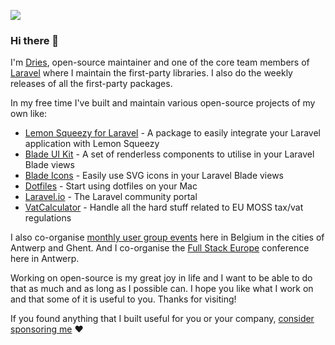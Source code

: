 ![](https://github.com/driesvints/driesvints/blob/master/banner.jpeg)

### Hi there 👋

I'm [Dries](https://driesvints.com), open-source maintainer and one of the core team members of [Laravel](https://github.com/laravel) where I maintain the first-party libraries. I also do the weekly releases of all the first-party packages.

In my free time I've built and maintain various open-source projects of my own like:

- [Lemon Squeezy for Laravel](https://github.com/lmsqueezy/laravel) - A package to easily integrate your Laravel application with Lemon Squeezy
- [Blade UI Kit](https://github.com/blade-ui-kit/blade-ui-kit) - A set of renderless components to utilise in your Laravel Blade views
- [Blade Icons](https://github.com/blade-ui-kit/blade-icons) - Easily use SVG icons in your Laravel Blade views
- [Dotfiles](https://github.com/driesvints/dotfiles) - Start using dotfiles on your Mac
- [Laravel.io](https://github.com/laravelio/portal) - The Laravel community portal
- [VatCalculator](https://github.com/driesvints/vat-calculator) - Handle all the hard stuff related to EU MOSS tax/vat regulations

I also co-organise [monthly user group events](https://fullstackbelgium.be/) here in Belgium in the cities of Antwerp and Ghent. And I co-organise the [Full Stack Europe](https://fullstackeurope.com/) conference here in Antwerp.

Working on open-source is my great joy in life and I want to be able to do that as much and as long as I possible can. I hope you like what I work on and that some of it is useful to you. Thanks for visiting!

If you found anything that I built useful for you or your company, [consider sponsoring me](https://github.com/sponsors/driesvints) ❤️
